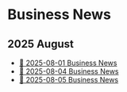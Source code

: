 # Business News

## 2025 August
- [📰 2025-08-01 Business News](/en/posts/catalogue/2025-08-01)
- [📰 2025-08-04 Business News](/en/posts/catalogue/2025-08-04)
- [📰 2025-08-05 Business News](/en/posts/catalogue/2025-08-05)
